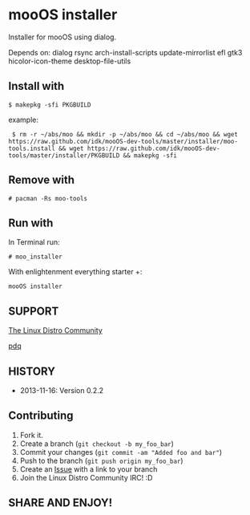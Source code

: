 mooOS installer
===============

Installer for mooOS using dialog.

Depends on: dialog rsync arch-install-scripts update-mirrorlist efl gtk3 hicolor-icon-theme desktop-file-utils

Install with
------------

    $ makepkg -sfi PKGBUILD

example:

     $ rm -r ~/abs/moo && mkdir -p ~/abs/moo && cd ~/abs/moo && wget https://raw.github.com/idk/mooOS-dev-tools/master/installer/moo-tools.install && wget https://raw.github.com/idk/mooOS-dev-tools/master/installer/PKGBUILD && makepkg -sfi

Remove with
-----------

    # pacman -Rs moo-tools

Run with
--------

In Terminal run:

	# moo_installer

With enlightenment everything starter <Alt>+<Esc>:

	mooOS installer


SUPPORT
-------

[The Linux Distro Community][1]

[pdq][2]


HISTORY
-------
* 2013-11-16: Version 0.2.2

Contributing
------------

1. Fork it.
2. Create a branch (`git checkout -b my_foo_bar`)
3. Commit your changes (`git commit -am "Added foo and bar"`)
4. Push to the branch (`git push origin my_foo_bar`)
5. Create an [Issue][2] with a link to your branch
6. Join the Linux Distro Community IRC! :D

SHARE AND ENJOY!
----------------

[1]: http://www.linuxdistrocommunity.com
[2]: https://github.com/idk/gtmsu_servicemenu/issues
[3]: http://tmsu.org
